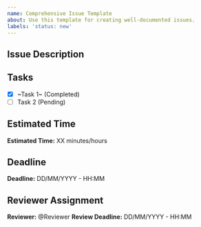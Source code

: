 ```yaml
---
name: Comprehensive Issue Template
about: Use this template for creating well-documented issues.
labels: 'status: new'
---
```


<!--- Reminder: Add new issues to the RAM (Risk Assessment Matrix) for visibility and tracking. -->

## Issue Description
<!-- Provide a concise and clear description of the issue. Include necessary details to understand the context and the problem. -->

## Tasks
<!-- List all tasks required to resolve this issue. Mark tasks that are already completed or in progress. -->
- [x] ~Task 1~ (Completed)
- [ ] Task 2 (Pending)

## Estimated Time
<!-- Provide an estimation of the time required to complete this issue in minutes or hours. -->
**Estimated Time:** XX minutes/hours

## Deadline
<!-- Set a realistic deadline. Try to set the deadline one day earlier than the strict deadline to provide a buffer. -->
**Deadline:** DD/MM/YYYY - HH:MM

## Reviewer Assignment
<!-- Assign a reviewer for this issue and specify the deadline for their review. Reviewers are expected to provide feedback or approve and close the issue. -->
**Reviewer:** @Reviewer
**Review Deadline:** DD/MM/YYYY - HH:MM

<!--- Note: Reviewers are also expected to update the project's "Team Capacity/End Date" field based on progress and assessments made during the review. -->

